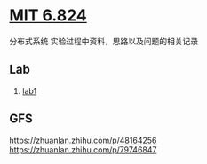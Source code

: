 # [MIT 6.824](http://nil.csail.mit.edu/6.824/2020/schedule.html)
分布式系统 实验过程中资料，思路以及问题的相关记录

## Lab
1. [lab1](./lab1/lab1.md)

## GFS
https://zhuanlan.zhihu.com/p/48164256
https://zhuanlan.zhihu.com/p/79746847
